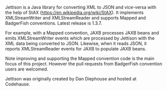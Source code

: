 Jettison is a Java library for converting XML to JSON and vice-versa with the help of StAX (https://en.wikipedia.org/wiki/StAX).
It implements XMLStreamWriter and XMLStreamReader and supports Mapped and BadgerFish conventions. Latest release is 1.3.7.

For example, with a Mapped convention, JAXB processes JAXB beans and emits XMLStreamWriter events which are processed by Jettison
with the XML data being converted to JSON. Likewise, when it reads JSON, it reports XMLStreamReader events for JAXB to populate JAXB
beans.

Note improving and supporting the Mapped convention code is the main focus of this project. However the pull requests from 
BadgerFish convention users are welcomed. 

Jettison was originally created by Dan Diephouse and hosted at Codehause.



